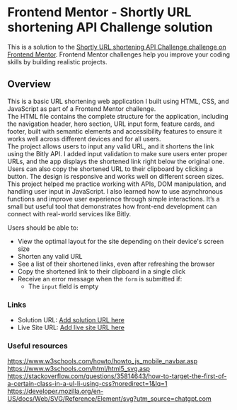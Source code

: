 # Frontend Mentor - Shortly URL shortening API Challenge solution

This is a solution to the [Shortly URL shortening API Challenge challenge on Frontend Mentor](https://www.frontendmentor.io/challenges/url-shortening-api-landing-page-2ce3ob-G). Frontend Mentor challenges help you improve your coding skills by building realistic projects. 

## Overview
This is a basic URL shortening web application I built using HTML, CSS, and JavaScript as part of a Frontend Mentor challenge.  
The HTML file contains the complete structure for the application, including the navigation header, hero section, URL input form, feature cards, and footer, built with semantic elements and accessibility features to ensure it works well across different devices and for all users.  
The project allows users to input any valid URL, and it shortens the link using the Bitly API. I added input validation to make sure users enter proper URLs, and the app displays the shortened link right below the original one. Users can also copy the shortened URL to their clipboard by clicking a button. The design is responsive and works well on different screen sizes. This project helped me practice working with APIs, DOM manipulation, and handling user input in JavaScript. I also learned how to use asynchronous functions and improve user experience through simple interactions. It’s a small but useful tool that demonstrates how front-end development can connect with real-world services like Bitly.

Users should be able to:

- View the optimal layout for the site depending on their device's screen size
- Shorten any valid URL
- See a list of their shortened links, even after refreshing the browser
- Copy the shortened link to their clipboard in a single click
- Receive an error message when the `form` is submitted if:
  - The `input` field is empty



### Links

- Solution URL: [Add solution URL here](https://your-solution-url.com)
- Live Site URL: [Add live site URL here](https://your-live-site-url.com)



### Useful resources

https://www.w3schools.com/howto/howto_js_mobile_navbar.asp
https://www.w3schools.com/html/html5_svg.asp  
https://stackoverflow.com/questions/35814643/how-to-target-the-first-of-a-certain-class-in-a-ul-li-using-css?noredirect=1&lq=1 
https://developer.mozilla.org/en-US/docs/Web/SVG/Reference/Element/svg?utm_source=chatgpt.com 




